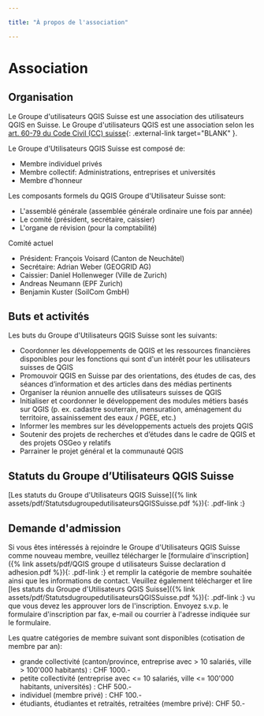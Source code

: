 ```yaml
---

title: "À propos de l'association"

---
```


# Association

## Organisation

Le Groupe d'utilisateurs QGIS Suisse est une association des utilisateurs QGIS en
Suisse. Le Groupe d'utilisateurs QGIS est une association selon les
[art. 60-79 du Code Civil (CC) suisse](https://www.fedlex.admin.ch/eli/cc/24/233_245_233/de#book_1/tit_2/chap_2){: .external-link target="BLANK" }.

Le Groupe d'Utilisateurs QGIS Suisse est composé de:

* Membre individuel privés
* Membre collectif: Administrations, entreprises et universités
* Membre d'honneur

Les composants formels du QGIS Groupe d'Utilisateur Suisse sont:

* L'assemblé générale (assemblée générale ordinaire une fois par année)
* Le comité (président, secrétaire, caissier)
* L'organe de révision (pour la comptabilité) 

Comité actuel

* Président: François Voisard (Canton de Neuchâtel)
* Secrétaire: Adrian Weber (GEOGRID AG)
* Caissier: Daniel Hollenweger (Ville de Zurich)
* Andreas Neumann (EPF Zurich)
* Benjamin Kuster (SoilCom GmbH)

## Buts et activités

Les buts du Groupe d'Utilisateurs QGIS Suisse sont les suivants:

* Coordonner les développements de QGIS et les ressources financières disponibles pour les fonctions qui sont d'un intérêt pour les utilisateurs suisses de QGIS
* Promouvoir QGIS en Suisse par des orientations, des études de cas, des séances d’information et des articles dans des médias pertinents
* Organiser la réunion annuelle des utilisateurs suisses de QGIS
* Initialiser et coordonner le développement des modules métiers basés sur QGIS (p. ex. cadastre souterrain, mensuration, aménagement du territoire, assainissement des eaux / PGEE, etc.)
* Informer les membres sur les développements actuels des projets QGIS
* Soutenir des projets de recherches et d’études dans le cadre de QGIS et des projets OSGeo y relatifs
* Parrainer le projet général et la communauté QGIS

## Statuts du Groupe d’Utilisateurs QGIS Suisse 

[Les statuts du Groupe d'Utilisateurs QGIS Suisse]({% link assets/pdf/StatutsdugroupedutilisateursQGISSuisse.pdf %}){: .pdf-link :}

## Demande d'admission 

Si vous êtes intéressés à rejoindre le Groupe d'Utilisateurs QGIS Suisse comme
nouveau membre, veuillez télécharger le
[formulaire d'inscription]({% link assets/pdf/QGIS groupe d utilisateurs Suisse declaration d adhesion.pdf %}){: .pdf-link :} et remplir la
catégorie de membre souhaitée ainsi que les informations de contact. Veuillez
également télécharger et lire
[les statuts du Groupe d'Utilisateurs QGIS Suisse]({% link assets/pdf/StatutsdugroupedutilisateursQGISSuisse.pdf %}){: .pdf-link :}
vu que vous devez les approuver lors de l'inscription. Envoyez s.v.p. le
formulaire d'inscription par fax, e-mail ou courrier à l'adresse indiquée sur le
formulaire.

Les quatre catégories de membre suivant sont disponibles (cotisation de membre par an):

* grande collectivité (canton/province, entreprise avec > 10 salariés, ville > 100'000 habitants) : CHF 1000.-
* petite collectivité (entreprise avec <= 10 salariés, ville <= 100'000 habitants, universités) : CHF 500.-
* individuel (membre privé) : CHF 100.-
* étudiants, étudiantes et retraités, retraitées (membre privé): CHF 50.-
